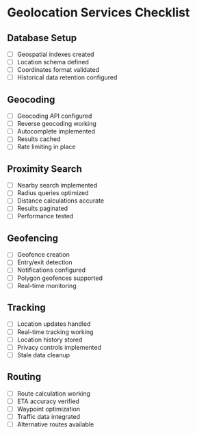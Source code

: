 # Geolocation Services Checklist

## Database Setup
- [ ] Geospatial indexes created
- [ ] Location schema defined
- [ ] Coordinates format validated
- [ ] Historical data retention configured

## Geocoding
- [ ] Geocoding API configured
- [ ] Reverse geocoding working
- [ ] Autocomplete implemented
- [ ] Results cached
- [ ] Rate limiting in place

## Proximity Search
- [ ] Nearby search implemented
- [ ] Radius queries optimized
- [ ] Distance calculations accurate
- [ ] Results paginated
- [ ] Performance tested

## Geofencing
- [ ] Geofence creation
- [ ] Entry/exit detection
- [ ] Notifications configured
- [ ] Polygon geofences supported
- [ ] Real-time monitoring

## Tracking
- [ ] Location updates handled
- [ ] Real-time tracking working
- [ ] Location history stored
- [ ] Privacy controls implemented
- [ ] Stale data cleanup

## Routing
- [ ] Route calculation working
- [ ] ETA accuracy verified
- [ ] Waypoint optimization
- [ ] Traffic data integrated
- [ ] Alternative routes available
